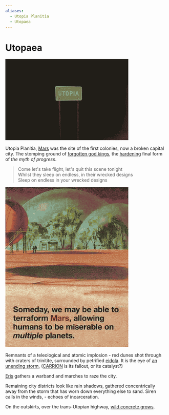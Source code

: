 ```yaml
---
aliases:
  - Utopia Planitia
  - Utopaea
---
```

# Utopaea

![](img/utopia.png)

Utopia Planitia, [Mars](Mars.md) was the site of the first colonies, now a broken capital city. The stomping ground of [forgotten god kings](forgotten-god-kings.md), the [hardening](hardening.md) final form of *the myth of progress*. 

> Come let's take flight, let's quit this scene tonight  
> Whilst they sleep on endless, in their wrecked designs  
> Sleep on endless in your wrecked designs


![](img/terraform.png)

Remnants of a teleological and atomic implosion - red dunes shot through with craters of trinitite, surrounded by petrified [eidola](eidolon.md). It is the eye of [an unending storm](storm.md), ([CARRION](CARRION.md) is its fallout, or its catalyst?)

[Eris](Eris.md) gathers a warband and marches to raze the city.

Remaining city districts look like rain shadows, gathered concentrically away from the storm that has worn down everything else to sand. Siren calls in the winds, - echoes of incarceration.

On the outskirts, over the trans-Utopian highway, [wild concrete grows](Concrete_Forest.md).